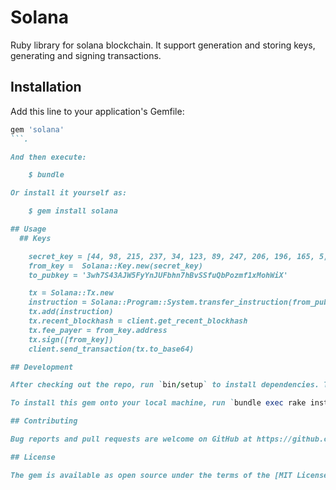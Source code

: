 # Solana

Ruby library for solana blockchain. It support generation and storing keys, generating and signing transactions. 

## Installation

Add this line to your application's Gemfile:

```ruby
gem 'solana'
```.

And then execute:

    $ bundle

Or install it yourself as:

    $ gem install solana

## Usage
  ## Keys

    secret_key = [44, 98, 215, 237, 34, 123, 89, 247, 206, 196, 165, 5, 232, 42, 79, 158, 27, 20, 165, 137, 124, 155, 216, 126, 167, 178, 46, 57, 164, 181, 156, 43].pack('C*')
    from_key =  Solana::Key.new(secret_key)
    to_pubkey = '3wh7S43AJW5FyYnJUFbhn7hBvSSfuQbPozmf1xMohWiX'

    tx = Solana::Tx.new
    instruction = Solana::Program::System.transfer_instruction(from_pubkey: from_key.address, to_pubkey: to_pubkey, lamports: 3000)
    tx.add(instruction)
    tx.recent_blockhash = client.get_recent_blockhash
    tx.fee_payer = from_key.address
    tx.sign([from_key])
    client.send_transaction(tx.to_base64)

## Development

After checking out the repo, run `bin/setup` to install dependencies. Then, run `rake spec` to run the tests. You can also run `bin/console` for an interactive prompt that will allow you to experiment.

To install this gem onto your local machine, run `bundle exec rake install`. To release a new version, update the version number in `version.rb`, and then run `bundle exec rake release`, which will create a git tag for the version, push git commits and tags, and push the `.gem` file to [rubygems.org](https://rubygems.org).

## Contributing

Bug reports and pull requests are welcome on GitHub at https://github.com/bitzlato/ruby-solana.

## License

The gem is available as open source under the terms of the [MIT License](https://opensource.org/licenses/MIT).
